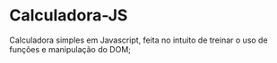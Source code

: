 # Calculadora-JS

Calculadora simples em Javascript, feita no intuito de treinar o uso de funções e manipulação do DOM;
